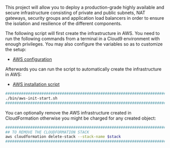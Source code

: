 This project will allow you to deploy a production-grade highly available and secure infrastructure consisting of private and public subnets, NAT gateways, security groups and application load balancers in order to ensure the isolation and resilience of the different components.

The following script will first create the infrastructure in AWS. You need to run the following commands from a terminal in a Cloud9 environment with enough privileges.
You may also configure the variables so as to customize the setup:
* [AWS configuration](etc/conf.d/aws.conf)

Afterwards you can run the script to automatically create the infrastructure in AWS:
* [AWS installation script](bin/aws-init-start.sh)

```BASH 
#########################################################################
./bin/aws-init-start.sh                                                 ;
#########################################################################
```
You can optionally remove the AWS infrastructure created in CloudFormation otherwise you might be charged for any created object:
```BASH
#########################################################################
## TO REMOVE THE CLOUDFORMATION STACK                                   #
aws cloudformation delete-stack --stack-name $stack                     ;
#########################################################################
```



